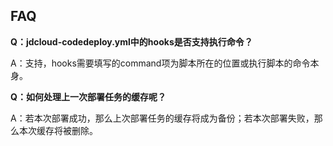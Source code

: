 ## FAQ

**Q：jdcloud-codedeploy.yml中的hooks是否支持执行命令？**

A：支持，hooks需要填写的command项为脚本所在的位置或执行脚本的命令本身。

**Q：如何处理上一次部署任务的缓存呢？**

A：若本次部署成功，那么上次部署任务的缓存将成为备份；若本次部署失败，那么本次缓存将被删除。
